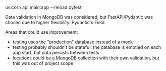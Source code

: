 uvicorn api.main:app --reload
pytest

Data validation in MongoDB was considered, but FastAPI/Pydantic was chosen due to higher flexibility.
Pydantic's Field

Areas that could use improvement:
- testing uses the "production" database instead of a mock
- testing probably shouldn't be stateful: the database is emptied on each app start, but data persists between tests
- locations could be a MongoDB collection with their own validation, but this was out of project scope
